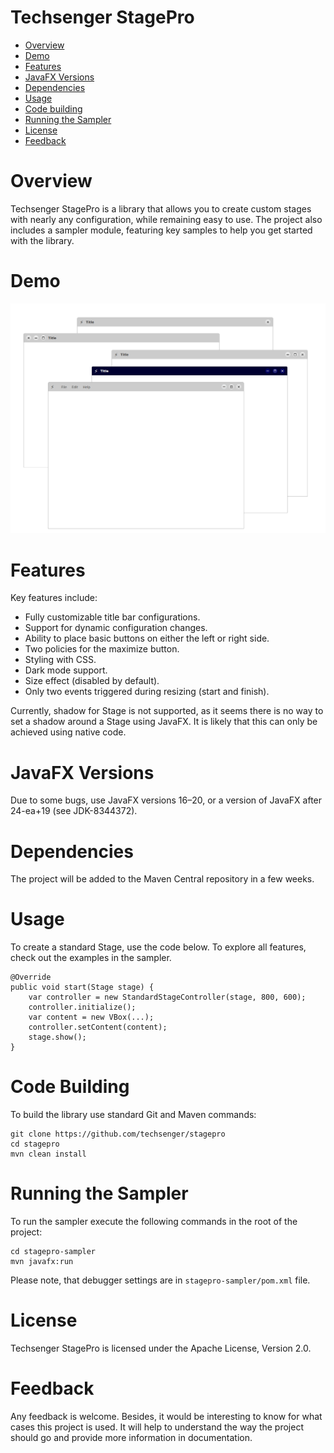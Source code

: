 # Techsenger StagePro
* [Overview](#overview)
* [Demo](#demo)
* [Features](#features)
* [JavaFX Versions](#javafx)
* [Dependencies](#dependencies)
* [Usage](#usage)
* [Code building](#code-building)
* [Running the Sampler](#sampler)
* [License](#license)
* [Feedback](#feedback)

# Overview <a name="overview"></a>

Techsenger StagePro is a library that allows you to create custom stages with nearly any configuration, while remaining
easy to use. The project also includes a sampler module, featuring key samples to help you get started with the library.

# Demo <a name="demo"></a>

![StagePro Demo](./demo.png)

# Features <a name="features"></a>

Key features include:

* Fully customizable title bar configurations.
* Support for dynamic configuration changes.
* Ability to place basic buttons on either the left or right side.
* Two policies for the maximize button.
* Styling with CSS.
* Dark mode support.
* Size effect (disabled by default).
* Only two events triggered during resizing (start and finish).

Currently, shadow for Stage is not supported, as it seems there is no way to set a shadow around a Stage using JavaFX.
It is likely that this can only be achieved using native code.

# JavaFX Versions <a name="javafx"></a>

Due to some bugs, use JavaFX versions 16–20, or a version of JavaFX after 24-ea+19 (see JDK-8344372).

# Dependencies <a name="dependencies"></a>

The project will be added to the Maven Central repository in a few weeks.

# Usage <a name="usage"></a>

To create a standard Stage, use the code below. To explore all features, check out the examples in the sampler.

```
@Override
public void start(Stage stage) {
    var controller = new StandardStageController(stage, 800, 600);
    controller.initialize();
    var content = new VBox(...);
    controller.setContent(content);
    stage.show();
}
```

# Code Building <a name="code-building"></a>

To build the library use standard Git and Maven commands:

    git clone https://github.com/techsenger/stagepro
    cd stagepro
    mvn clean install

# Running the Sampler <a name="sampler"></a>

To run the sampler execute the following commands in the root of the project:

    cd stagepro-sampler
    mvn javafx:run

Please note, that debugger settings are in `stagepro-sampler/pom.xml` file.

# License <a name="license"></a>

Techsenger StagePro is licensed under the Apache License, Version 2.0.

# Feedback <a name="feedback"></a>

Any feedback is welcome. Besides, it would be interesting to know for what cases this project is used. It will
help to understand the way the project should go and provide more information in documentation.

